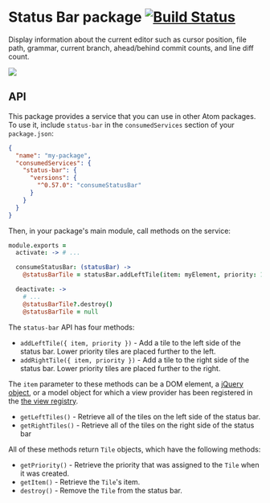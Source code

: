 # Status Bar package [![Build Status](https://travis-ci.org/atom/status-bar.svg?branch=master)](https://travis-ci.org/atom/status-bar)

Display information about the current editor such as cursor position, file path,
grammar, current branch, ahead/behind commit counts, and line diff count.

![](https://f.cloud.github.com/assets/671378/2241819/f8418cb8-9ce5-11e3-87e5-109e965986d0.png)

## API

This package provides a service that you can use in other Atom packages. To use
it, include `status-bar` in the `consumedServices` section of your `package.json`:

```json
{
  "name": "my-package",
  "consumedServices": {
    "status-bar": {
      "versions": {
        "^0.57.0": "consumeStatusBar"
      }
    }
  }
}
```

Then, in your package's main module, call methods on the service:

```coffee
module.exports =
  activate: -> # ...

  consumeStatusBar: (statusBar) ->
    @statusBarTile = statusBar.addLeftTile(item: myElement, priority: 100)

  deactivate: ->
    # ...
    @statusBarTile?.destroy()
    @statusBarTile = null
```

The `status-bar` API has four methods:

  * `addLeftTile({ item, priority })` - Add a tile to the left side of the status bar. Lower priority tiles are placed further to the left.
  * `addRightTile({ item, priority })` - Add a tile to the right side of the status bar. Lower priority tiles are placed further to the right.

The `item` parameter to these methods can be a DOM element, a [jQuery object](http://jquery.com), or a model object for which a view provider has been
registered in the [the view registry](https://atom.io/docs/api/latest/ViewRegistry).

  * `getLeftTiles()` - Retrieve all of the tiles on the left side of the status bar.
  * `getRightTiles()` - Retrieve all of the tiles on the right side of the status bar

All of these methods return `Tile` objects, which have the following methods:
  * `getPriority()` - Retrieve the priority that was assigned to the `Tile` when it was created.
  * `getItem()` - Retrieve the `Tile`'s item.
  * `destroy()` - Remove the `Tile` from the status bar.
